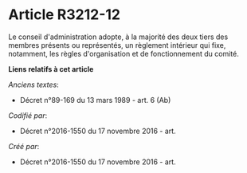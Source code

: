 # Article R3212-12

Le conseil d'administration adopte, à la majorité des deux tiers des membres présents ou représentés, un règlement intérieur
qui fixe, notamment, les règles d'organisation et de fonctionnement du comité.

**Liens relatifs à cet article**

_Anciens textes_:

  - Décret n°89-169 du 13 mars 1989 - art. 6 (Ab)

_Codifié par_:

  - Décret n°2016-1550 du 17 novembre 2016 - art.

_Créé par_:

  - Décret n°2016-1550 du 17 novembre 2016 - art.
